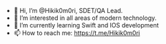 - 👋 Hi, I’m @Hikik0m0ri, SDET/QA Lead.
- 👀 I’m interested in all areas of modern technology.
- 🌱 I’m currently learning Swift and IOS development
- 📫 How to reach me: https://t.me/Hikik0m0ri
